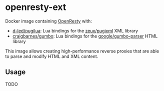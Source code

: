 # openresty-ext

Docker image containing [OpenResty](https://github.com/openresty/lua-nginx-module) with:

* [d-led/pugilua](https://github.com/d-led/pugilua): Lua bindings
for the [zeux/pugixml](https://github.com/zeux/pugixml) XML library
* [craigbarnes/gumbo](https://github.com/craigbarnes/lua-gumbo):
Lua bindings for the
[google/gumbo-parser](https://github.com/google/gumbo-parser) HTML
library

This image allows creating high-performance reverse proxies that
are able to parse and modify HTML and XML content.

## Usage

TODO
